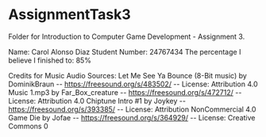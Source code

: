 # AssignmentTask3
Folder for Introduction to Computer Game Development - Assignment 3.

Name: Carol Alonso Diaz
Student Number: 24767434
The percentage I believe I finished to: 85%


Credits for Music Audio Sources:
Let Me See Ya Bounce (8-Bit music) by DominikBraun -- https://freesound.org/s/483502/ -- License: Attribution 4.0
Music 1.mp3 by Far_Box_creature -- https://freesound.org/s/472712/ -- License: Attribution 4.0
Chiptune Intro #1 by Joykey -- https://freesound.org/s/393385/ -- License: Attribution NonCommercial 4.0
Game Die by Jofae -- https://freesound.org/s/364929/ -- License: Creative Commons 0
